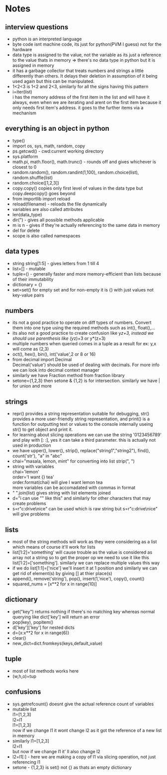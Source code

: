 # Notes

## interview questions

- python is an interpreted language
- byte code isnt machine code, its just for python(PVM I guess) not for the hardware
- data type is assigned to the value, not the variable as its just a reference to the value thats in memory => there's no data type in python but it is assigned in memory
- it has a garbage collector that treats numbers and strings a little differently than others. It delays their deletion in assumption of it being used again but this can be manipulated.
- 1<2<3 is 1<2 and 2<3, similarly for all the signs having this pattern
- i=iter(list)<br>
  i has the memory address of the first item in the list and will have it always, even when we are iterating and arent on the first item because it only needs first item's address. it goes to the further items via a mechanism

## everything is an object in python

- type()
- import os, sys, math, random, copy
- ps.getcwd() - cwd:current working directory
- sys.platform
- math.pi, math.floor(), math.trunc() - rounds off and gives whichever is closest to 0
- random.random(), random.randint(1,100), random.choice(list), random.shuffle(list)
- random.choice([1,2,3])
- copy.copy() copies only first level of values in the data type but copy.deepcopy() goes beyond
- from importlib import reload
- reload(filename) - reloads the file dynamically
- variables are also called attributes
- len(data_type)
- dir(") - gives all possible methods applicable
- m is n - gives if they're actually referencing to the same data in memory
- del for delete
- scope is also called namespaces

## data types

- string
  string[1:5] - gives letters from 1 till 4
- list=[] - mutable
- tuple=() - generally faster and more memory-efficient than lists because of their immutability
- dictionary = {}
- set=set() for empty set and for non-empty it is {} with just values not key-value pairs

## numbers

- its not a good practice to operate on diff types of numbers. Convert them into one type using the required methods such as int(), float(),...
- its also not a good practice to create confusion like y*z+3, instead we should use parenthesis like (y*z)+3 or y\*(z+3)
- multiple numbers when queried comes in a tuple as a result for ex: y,x will come as (2,3)
- oct(), hex(), bin(), int('value',2 or 8 or 16)
- from decimal import Decimal<br>
  Decimal('value') should be used of dealing with decimals. For more info we can look into decimal context manager
- similarly we have Fraction method from fraction library
- setone={1,2,3} then setone & {1,2} is for intersection. similarly we have | for union and more

## strings

- repr() provides a string representation suitable for debugging, str() provides a more user-friendly string representation, and print() is a function for outputting text or values to the console internally useing str() to get object and print it.
- for learning about slicing operations we can use the string '0123456789' and play with [: :], yes it can take a third parameter. this is actually not used in production
- we have upper(), lower(), strip(), replace("string1","string2"), find(), count('str'), "a" in "abc"
- chai="masala, lemon, mint" for converting into list strip(", ")
- string with variables<br>
  chai='lemon'<br>
  order='I want {} tea'<br>
  order.format(chai) will give I want lemon tea<br>
  more variables can be accomadated with commas in format
- " ".join(list) gives string with list elements joined
- d="i can use \"\" like this" and similarly for other characters that may create problems
- s=r"c:drive\nice" can be used which is raw string but s=r"c:drive\nice\" will give problems

## lists

- most of the string methods will work as they were considering as a list which means of course it'll work for lists
- list[1:2]='something' will cause trouble as the value is considered as array not a string so to get the proper op we need to use it like this list[1:2]=['something']. similarly we can replace multiple values this way
- if we do list[1:1]=['nice'] we'll insert it at 1 position and similarly we can get rid of element(s) by giving [] at thier place(s)
- append(), remove('string'), pop(), insert(1,'nice'), copy(), count()
- squared_nums = [x**2 for x in range(10)]

## dictionary

- get("key") returns nothing if there's no matching key whereas normal querying like dict['key'] will return an error
- pop(key), popitem()
- d['key']['key'] for nested dicts
- d={x:x\*\*2 for x in range(6)}
- clear()
- new_dict=dict.fromkeys(keys,default_value)

## tuple

- most of list methods works here
- (w,h,o)=tup

## confusions

- sys.getrefcount() doesnt give the actual reference count of variables
- mutable list<br>
  l1=[1,2,3]<br>
  l2=l1<br>
  l1=[1,2,3]<br>
  now if we change l1 it wont change l2 as it got the reference of a new list in memory
- similarly l1=[1,2,3]<br>
  l2=l1<br>
  but now if we change l1 it' ll also change l2
- l2=l1[:] - here we are making a copy of l1 via slicing operation, not just referencing l1
- setone - {1,2,3} is set() not {} as thats an empty dictionary
